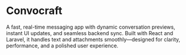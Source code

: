 # Convocraft
A fast, real-time messaging app with dynamic conversation previews, instant UI updates, and seamless backend sync. Built with React and Laravel, it handles text and attachments smoothly—designed for clarity, performance, and a polished user experience.
